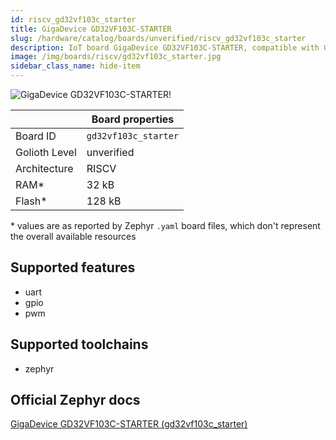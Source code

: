 ```yaml
---
id: riscv_gd32vf103c_starter
title: GigaDevice GD32VF103C-STARTER
slug: /hardware/catalog/boards/unverified/riscv_gd32vf103c_starter
description: IoT board GigaDevice GD32VF103C-STARTER, compatible with Golioth at unverified level.
image: /img/boards/riscv/gd32vf103c_starter.jpg
sidebar_class_name: hide-item
---
```


[//]: # (This is an auto-generated file, do not edit! Changes to it will be lost upon re-generation)

![GigaDevice GD32VF103C-STARTER!](/img/boards/riscv/gd32vf103c_starter.jpg "GigaDevice GD32VF103C-STARTER")

|                | Board properties     |
| -------------  | -------------------- |
| Board ID       | `gd32vf103c_starter` |
| Golioth Level  | unverified       |
| Architecture   | RISCV |
| RAM*           | 32 kB |
| Flash*         | 128 kB |

\* values are as reported by Zephyr `.yaml` board files, which don't represent the overall available resources



## Supported features

* uart
* gpio
* pwm

## Supported toolchains

* zephyr

## Official Zephyr docs

[GigaDevice GD32VF103C-STARTER (gd32vf103c_starter)](https://docs.zephyrproject.org/latest/boards/riscv/gd32vf103c_starter/doc/index.html)
